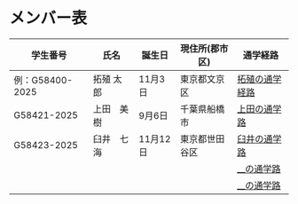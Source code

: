 # メンバー表

|学生番号|氏名|誕生日|現住所(郡市区)|通学経路|
|---|---|---|---|---|
|例：G58400-2025|拓殖 太郎|11月3日|東京都文京区|[拓殖の通学経路](route00.md)|
|G58421-2025|上田　美樹|9月6日|千葉県船橋市|[上田の通学路](route01.md)|
|G58423-2025|臼井　七海|11月12日|東京都世田谷区| [臼井の通学路](route02.md)|
| | | | | [__の通学路](route03.md)|
| | | | | [__の通学路](route04.md)|
